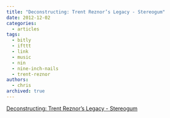```yaml
---
title: "Deconstructing: Trent Reznor’s Legacy - Stereogum"
date: 2012-12-02
categories:
  - articles
tags:
  - bitly
  - ifttt
  - link
  - music
  - nin
  - nine-inch-nails
  - trent-reznor
authors:
  - chris
archived: true
---
```


[Deconstructing: Trent Reznor’s Legacy - Stereogum](http://pocket.co/shAyo "Deconstructing: Trent Reznor’s Legacy - Stereogum")
